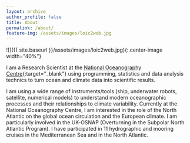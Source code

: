```yaml
---
layout: archive
author_profile: false
title: About
permalink: /about/
feature-img: /assets/images/loic2web.jpg
---
```


![]({{ site.baseurl }}/assets/images/loic2web.jpg){:.center-image width="40%"}

I am a Research Scientist at the [National Oceanography Centre](https://www.noc.ac.uk/){:target="_blank"} using programming, statistics and data analysis technics to turn ocean and climate data into scientific results.

 I am using a wide range of instruments/tools (ship, underwater robots, satellite, numerical models) to understand modern oceanographic processes and their relationships to climate variability. Currently at the National Oceanography Centre, I am interested in the role of the North Atlantic on the global ocean circulation and the European climate. I am particularly involved in the UK-OSNAP (Overturning in the Subpolar North Atlantic Program). I have participated in 11 hydrographic and mooring cruises in the Mediterranean Sea and in the North Atlantic.
